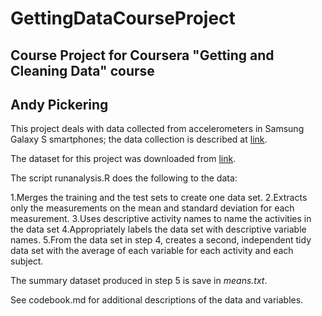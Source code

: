 # GettingDataCourseProject

## Course Project for Coursera "Getting and Cleaning Data" course

## Andy Pickering

This project deals with data collected from accelerometers in Samsung Galaxy S smartphones; the data collection is described at [link](http://archive.ics.uci.edu/ml/datasets/Human+Activity+Recognition+Using+Smartphones).

The dataset for this project was downloaded from [link](https://d396qusza40orc.cloudfront.net/getdata%2Fprojectfiles%2FUCI%20HAR%20Dataset.zip).

The script runanalysis.R does the following to the data:

1.Merges the training and the test sets to create one data set.
2.Extracts only the measurements on the mean and standard deviation for each measurement.
3.Uses descriptive activity names to name the activities in the data set
4.Appropriately labels the data set with descriptive variable names.
5.From the data set in step 4, creates a second, independent tidy data set with the average of each variable for each activity and each subject.

The summary dataset produced in step 5 is save in *means.txt*.

See codebook.md for additional descriptions of the data and variables.